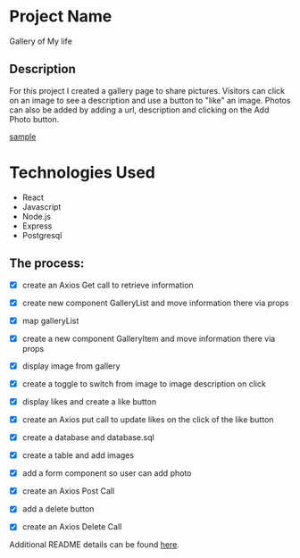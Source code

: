 # Project Name
Gallery of My life

## Description
For this project I created a gallery page to share pictures. Visitors can click on an image to see a description and use a button to "like" an image. Photos can also be added by adding a url, description and clicking on the Add Photo button.

[sample](sample.jpeg)

Technologies Used
===
- React
- Javascript
- Node.js
- Express
- Postgresql

The process:
---

- [x] create an Axios Get call to retrieve information
- [x] create new component GalleryList and move information there via props
- [x] map galleryList
- [x] create a new component GalleryItem and move information there via props
- [x] display image from gallery
- [x] create a toggle to switch from image to image description on click
- [x] display likes and create a like button
- [x] create an Axios put call to update likes on the click of the like button
- [x] create a database and database.sql
- [x] create a table and add images
- [x] add a form component so user can add photo
- [x] create an Axios Post Call
- [x] add a delete button
- [x] create an Axios Delete Call


Additional README details can be found [here](https://github.com/PrimeAcademy/readme-template/blob/master/README.md).
